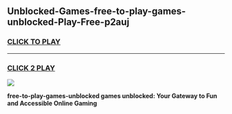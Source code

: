 
## Unblocked-Games-free-to-play-games-unblocked-Play-Free-p2auj
<h3>
<a href="https://premium76.site?title=free-to-play-games-unblocked&ref=20A">CLICK TO PLAY</a></h3>
<hr>

<h3>
<a href="https://premium76.site?title=free-to-play-games-unblocked&ref=20A">CLICK 2 PLAY</a>
  
</h3>

<a href="https://premium76.site?title=free-to-play-games-unblocked&ref=20A"><img src="https://clearcache.store/games.png"></a>


**free-to-play-games-unblocked games unblocked: Your Gateway to Fun and Accessible Online Gaming**
